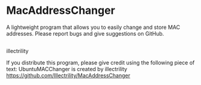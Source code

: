 # MacAddressChanger
A lightweight program that allows you to easily change and store MAC addresses.
Please report bugs and give suggestions on GitHub.
##
illectrility

If you distribute this program, please give credit using the following piece of text:
UbuntuMACChanger is created by illectrility
https://github.com/Illectrility/MacAddressChanger
